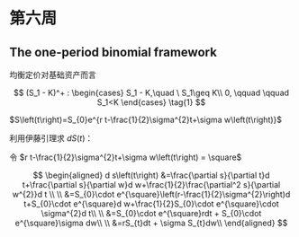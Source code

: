 # 第六周

## The one-period binomial framework

均衡定价对基础资产而言

$$
(S_1 - K)^+ :
\begin{cases}
S_1 - K,\quad \ S_1\geq K\\
0, \qquad \qquad S_1<K
\end{cases}
\tag{1}
$$

$S\left(t\right)=S_{0}e^{r t-\frac{1}{2}\sigma^{2}t+\sigma w\left(t\right)}$

利用伊藤引理求 $dS(t)$：

令 $r t-\frac{1}{2}\sigma^{2}t+\sigma w\left(t\right) = \square$

$$
\begin{aligned}
d s\left(t\right) &=\frac{\partial s}{\partial t}d t+\frac{\partial s}{\partial w}d w+\frac{1}{2}\frac{\partial^2 s}{\partial w^{2}}d t \\
\\
&=S_{0}\cdot e^{\square}\left(r-\frac{1}{2}\sigma^{2}\right)d t+S_{0}\cdot e^{\square}d w+\frac{1}{2}S_{0}\cdot e^{\square}\cdot \sigma^{2}d t\\
\\
&=S_{0}\cdot e^{\square}rdt + S_{0}\cdot e^{\square}\sigma dw\\
\\
&=rS_{t}dt + \sigma S_{t}dw\\
\end{aligned}
$$